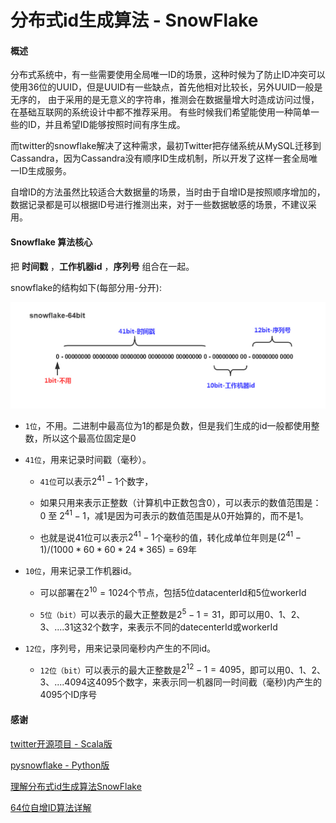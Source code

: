 # 分布式id生成算法 - SnowFlake


#### 概述

分布式系统中，有一些需要使用全局唯一ID的场景，这种时候为了防止ID冲突可以使用36位的UUID，但是UUID有一些缺点，首先他相对比较长，另外UUID一般是无序的，
由于采用的是无意义的字符串，推测会在数据量增大时造成访问过慢，在基础互联网的系统设计中都不推荐采用。
有些时候我们希望能使用一种简单一些的ID，并且希望ID能够按照时间有序生成。

而twitter的snowflake解决了这种需求，最初Twitter把存储系统从MySQL迁移到Cassandra，因为Cassandra没有顺序ID生成机制，所以开发了这样一套全局唯一ID生成服务。

自增ID的方法虽然比较适合大数据量的场景，当时由于自增ID是按照顺序增加的，数据记录都是可以根据ID号进行推测出来，对于一些数据敏感的场景，不建议采用。


#### Snowflake 算法核心
把 **时间戳** ，**工作机器id** ，**序列号** 组合在一起。

snowflake的结构如下(每部分用-分开):

![Alt text](images/snowflake-64bit.jpg)


- `1位`，不用。二进制中最高位为1的都是负数，但是我们生成的id一般都使用整数，所以这个最高位固定是0

- `41位`，用来记录时间戳（毫秒）。
    - `41位`可以表示$2^{41}-1$个数字，
    
    - 如果只用来表示正整数（计算机中正数包含0），可以表示的数值范围是：0 至 $2^{41}-1$，减1是因为可表示的数值范围是从0开始算的，而不是1。
    
    - 也就是说41位可以表示$2^{41}-1$个毫秒的值，转化成单位年则是$(2^{41}-1) / (1000 * 60 * 60 * 24 * 365) = 69$年
    
- `10位`，用来记录工作机器id。
    - 可以部署在$2^{10} = 1024$个节点，包括5位datacenterId和5位workerId
    
    - `5位（bit）`可以表示的最大正整数是$2^{5}-1 = 31$，即可以用0、1、2、3、....31这32个数字，来表示不同的datecenterId或workerId
    
- `12位`，序列号，用来记录同毫秒内产生的不同id。
    - `12位（bit）`可以表示的最大正整数是$2^{12}-1 = 4095$，即可以用0、1、2、3、....4094这4095个数字，来表示同一机器同一时间截（毫秒)内产生的4095个ID序号

#### 感谢

[twitter开源项目 - Scala版](https://github.com/twitter/snowflake)

[pysnowflake - Python版](https://github.com/erans/pysnowflake)

[理解分布式id生成算法SnowFlake](https://segmentfault.com/a/1190000011282426)

[64位自增ID算法详解](https://www.lanindex.com/twitter-snowflake%EF%BC%8C64%E4%BD%8D%E8%87%AA%E5%A2%9Eid%E7%AE%97%E6%B3%95%E8%AF%A6%E8%A7%A3/)
